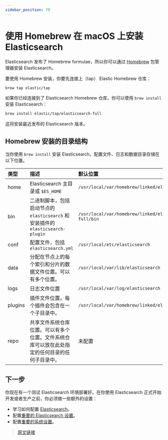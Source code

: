 ```yaml
---
sidebar_position: 70
---
```


# 使用 Homebrew 在 macOS 上安装 Elasticsearch

Elasticsearch 发布了 Homebrew formulae，所以你可以通过 [Homebrew](https://brew.sh/) 包管理器安装 Elasticsearch。

要使用 Homebrew 安装，你要先连接上（tap） Elastic Homebrew 仓库：

```bash
brew tap elastic/tap
```

如果你已经连接到了 Elasticsearch Homebrew 仓库，你可以使用 `brew install` 安装 Elasticsearch：

```bash
brew install elastic/tap/elasticsearch-full
```

这将安装最近发布的 Elasticsearch 版本。

## Homebrew 安装的目录结构

当你使用 `brew install` 安装 Elasticsearch，配置文件、日志和数据目录存储在以下位置。

| 类型 | 描述 | 默认位置 | 设置 |
| :-- | :-- | :-- | :-- |
|home| Elasticsearch 主目录或 `$ES_HOME`| `/usr/local/var/homebrew/linked/elasticsearch-full`| |
|bin| 二进制脚本，包括启动节点的 `elasticsearch` 和安装插件的 `elasticsearch-plugin`| `/usr/local/var/homebrew/linked/elasticsearch-full/bin`||
|conf| 配置文件，包括 `elasticsearch.yml`| `/usr/local/etc/elasticsearch`|[ES_PATH_CONF](/set_up_elasticsearch/config#配置文件位置)|
|data| 分配在节点上的每个索引和分片的数据文件位置。可以有多个位置。|`/usr/local/var/lib/elasticsearch`|`path.data`|
|logs| 日志文件位置| `/usr/local/var/log/elasticsearch` | `path.logs`|
|plugins| 插件文件位置。每个插件会包含在一个子目录中。| `/usr/local/var/homebrew/linked/elasticsearch/plugins`||
|repo| 共享文件系统仓库位置。可以有多个位置。文件系统仓库可以放在此处指定的任何目录的任何子目录中。|未配置|`path.repo`|

## 下一步

你现在有一个测试 Elasticsearch 环境部署好。在你使用 Elasticsearch 正式开始开发或者生产之前，你必须做一些额外的设置：

- 学习如何配置 [Elasticsearch](/set_up_elasticsearch/config)。
- 配置[重要的 Elasticsearch 设置](/set_up_elasticsearch/important_es_config)。
- 配置[重要的系统设置](/set_up_elasticsearch/important_system_config)。

> [原文链接](https://www.elastic.co/guide/en/elasticsearch/reference/current/brew.html)
